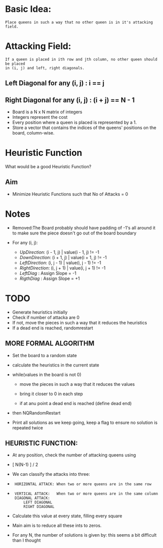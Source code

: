 # Basic Idea: 
	Place queens in such a way that no other queen is in it's attacking field.

# Attacking Field: 
	If a queen is placed in ith row and jth column, no other queen should be placed
	in (i, j) and left, right diagonals.

## Left Diagonal for any (i, j)  : i == j
## Right Diagonal for any (i, j) : (i + j) == N - 1

* Board is a N x N  matrix of integers
* Integers represent the cost
* Every position where a queen is placed is represented by a 1.
* Store a vector that contains the indices of the queens' positions on the board, column-wise.

# Heuristic Function

What would be a good Heuristic Function?

## Aim

* Minimize Heuristic Functions such that No of Attacks = 0

# Notes

* Removed:The Board probably should have padding of -1's all around it to make sure the piece doesn't 
	go out of the board boundary

* For any (i, j):
	* *UpDirection*:    (i - 1, j) | value(i - 1, j) != -1
	* *DownDirection*:  (i + 1, j) | value(i + 1, j) != -1
	* *LeftDirection*:  (i, j - 1) | value(i, j - 1) != -1
	* *RightDirection*: (i, j + 1) | value(i, j + 1) != -1
	* *LeftDiag*      : Assign Slope = -1
	* *RigthDiag*     : Assign Slope = +1

# TODO

 * Generate heuristics initially
 * Check if number of attacka are 0
 * If not, move the pieces in such a way that it reduces the heuristics
 * If a dead end is reached, randomrestart
 
## MORE FORMAL ALGORITHM
 
 * Set the board to a random state
 * calculate the heuristics in the current state
 * while(values in the board is not 0) 
 	* 	move the pieces in such a way that it reduces the values
 	* 	bring it closer to 0 in each step
 
 	* 	if at anu point a dead end is reached (define dead end)
 * 	then NQRandomRestart 
 
 * Print all solutions as we keep going, keep a flag to ensure no solution is repeated twice
 
## HEURISTIC FUNCTION:
 * 	At any position, check the number of attacking queens using
 * 	[ N(N-1) ] / 2
 
 * 	We can classify the attacks into three:
 * 		HORIZONTAL ATTACK: When two or more queens are in the same row
 *		VERTICAL ATTACK:   When two or more queens are in the same column
 		DIAGONAL ATTACK:
 			LEFT DIAGONAL
 			RIGHT DIAGONAL
 
 * Calculate this value at every state, filling every square
 * Main aim is to reduce all these ints to zeros.
 
 * For any N, the number of solutions is given by:
  	this seems a bit difficult than I thought
 